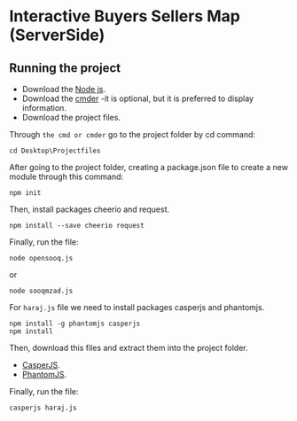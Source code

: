 # Interactive Buyers Sellers Map (ServerSide)

## Running the project
* Download the [Node js](https://nodejs.org/en/download/).
* Download the [cmder](http://cmder.net/) -it is optional, but it is preferred to display information.
* Download the project files.

Through `the cmd or cmder` go to the project folder by cd command:
```
cd Desktop\Projectfiles
```

After going to the project folder, creating a package.json file to create a new module through this command:
```
npm init
```

Then, install packages cheerio and request.
```
npm install --save cheerio request
```

Finally, run the file:
```
node opensooq.js
```
or
```
node sooqmzad.js
```

For `haraj.js` file we need to install packages casperjs and phantomjs.
```
npm install -g phantomjs casperjs
npm install
```

Then, download this files and extract them into the project folder.
* [CasperJS](http://casperjs.org/).
* [PhantomJS](http://phantomjs.org/download.html).

Finally, run the file:
```
casperjs haraj.js
```
